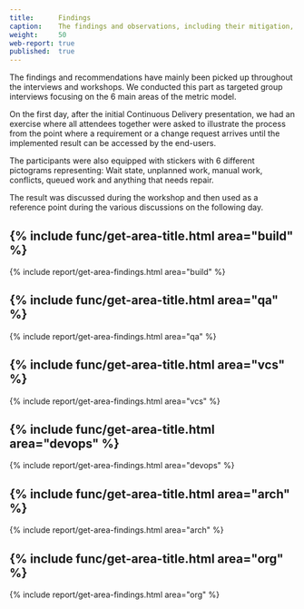 ```yaml
---
title:      Findings
caption:    The findings and observations, including their mitigation, recommendations and prioritization
weight:     50
web-report: true
published:  true
---
```


The findings and recommendations have mainly been picked up throughout the interviews and workshops. We conducted this part as targeted group interviews focusing on the 6 main areas of the metric model.

On the first day, after the initial Continuous Delivery presentation, we had an exercise where all attendees together were asked to illustrate the process from the point where a requirement or a change request arrives until the implemented result can be accessed by the end-users.

The participants were also equipped with stickers with 6 different pictograms representing: Wait state, unplanned work, manual work, conflicts, queued work and anything that needs repair.

The result was discussed during the workshop and then used as a reference point during the various discussions on the following day.

<!--TODO: add a picture from the workshop -->

## {% include func/get-area-title.html   area="build" %}

{% include report/get-area-findings.html area="build" %}

## {% include func/get-area-title.html   area="qa" %}

{% include report/get-area-findings.html area="qa" %}

## {% include func/get-area-title.html   area="vcs" %}

{% include report/get-area-findings.html area="vcs" %}

## {% include func/get-area-title.html   area="devops" %}

{% include report/get-area-findings.html area="devops" %}

## {% include func/get-area-title.html   area="arch" %}

{% include report/get-area-findings.html area="arch" %}

## {% include func/get-area-title.html   area="org" %}

{% include report/get-area-findings.html area="org" %}
